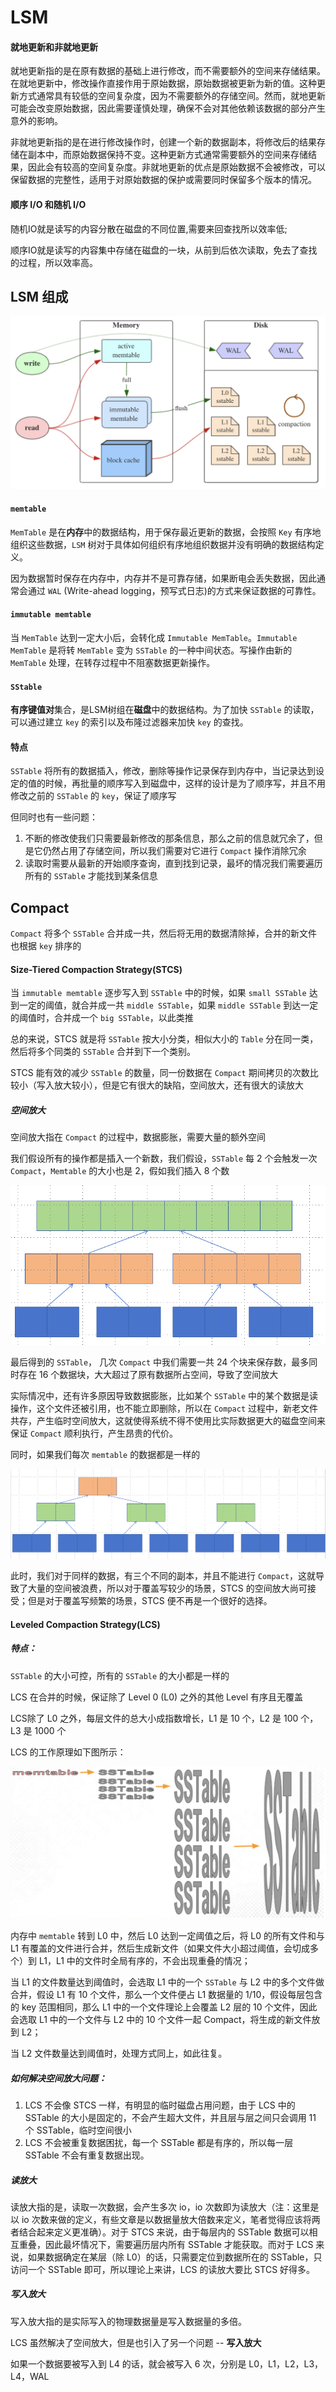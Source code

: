 # LSM

#### 就地更新和非就地更新

就地更新指的是在原有数据的基础上进行修改，而不需要额外的空间来存储结果。在就地更新中，修改操作直接作用于原始数据，原始数据被更新为新的值。这种更新方式通常具有较低的空间复杂度，因为不需要额外的存储空间。然而，就地更新可能会改变原始数据，因此需要谨慎处理，确保不会对其他依赖该数据的部分产生意外的影响。

非就地更新指的是在进行修改操作时，创建一个新的数据副本，将修改后的结果存储在副本中，而原始数据保持不变。这种更新方式通常需要额外的空间来存储结果，因此会有较高的空间复杂度。非就地更新的优点是原始数据不会被修改，可以保留数据的完整性，适用于对原始数据的保护或需要同时保留多个版本的情况。

#### 顺序 I/O 和随机 I/O

随机IO就是读写的内容分散在磁盘的不同位置,需要来回查找所以效率低;

顺序IO就是读写的内容集中存储在磁盘的一块，从前到后依次读取，免去了查找的过程，所以效率高。

## LSM 组成

<img src="img\793413-20201025165206001-1985214304.png" alt="LSM 树详解- -Finley- - 博客园" style="zoom:50%;" />

#### `memtable`

`MemTable` 是在**内存**中的数据结构，用于保存最近更新的数据，会按照 `Key` 有序地组织这些数据，`LSM` 树对于具体如何组织有序地组织数据并没有明确的数据结构定义。

因为数据暂时保存在内存中，内存并不是可靠存储，如果断电会丢失数据，因此通常会通过 `WAL` (Write-ahead logging，预写式日志)的方式来保证数据的可靠性。

#### `immutable memtable`

当 `MemTable` 达到一定大小后，会转化成 `Immutable MemTable`。`Immutable MemTable` 是将转 `MemTable` 变为 `SSTable` 的一种中间状态。写操作由新的 `MemTable` 处理，在转存过程中不阻塞数据更新操作。

#### `SStable`

**有序键值对**集合，是LSM树组在**磁盘**中的数据结构。为了加快 `SSTable` 的读取，可以通过建立 `key` 的索引以及布隆过滤器来加快 `key` 的查找。

#### 特点

`SSTable` 将所有的数据插入，修改，删除等操作记录保存到内存中，当记录达到设定的值的时候，再批量的顺序写入到磁盘中，这样的设计是为了顺序写，并且不用修改之前的 `SSTable` 的 `key`，保证了顺序写

但同时也有一些问题：

1. 不断的修改使我们只需要最新修改的那条信息，那么之前的信息就冗余了，但是它仍然占用了存储空间，所以我们需要对它进行 `Compact` 操作消除冗余
2. 读取时需要从最新的开始顺序查询，直到找到记录，最坏的情况我们需要遍历所有的 `SSTable` 才能找到某条信息

## Compact

`Compact` 将多个 `SSTable` 合并成一共，然后将无用的数据清除掉，合并的新文件也根据 `key` 排序的

#### Size-Tiered Compaction Strategy(STCS)

当 `immutable memtable` 逐步写入到 `SSTable` 中的时候，如果 `small SSTable` 达到一定的阈值，就合并成一共 `middle SSTable`，如果 `middle SSTable` 到达一定的阈值时，合并成一个 `big SSTable`，以此类推

总的来说，STCS 就是将 `SSTable` 按大小分类，相似大小的 `Table` 分在同一类，然后将多个同类的 `SSTable` 合并到下一个类别。

STCS 能有效的减少 `SSTable` 的数量，同一份数据在 `Compact` 期间拷贝的次数比较小（写入放大较小），但是它有很大的缺陷，空间放大，还有很大的读放大

##### 空间放大

空间放大指在 `Compact` 的过程中，数据膨胀，需要大量的额外空间

我们假设所有的操作都是插入一个新数，我们假设，`SSTable` 每 2 个会触发一次 `Compact`，`Memtable` 的大小也是 2，假如我们插入 8 个数

![image-20231223151546997](img/image-20231223151546997.png)

最后得到的 `SSTable`， 几次 `Compact` 中我们需要一共 24 个块来保存数，最多同时存在 16 个数据块，大大超过了原有数据所占空间，导致了空间放大

实际情况中，还有许多原因导致数据膨胀，比如某个 `SSTable` 中的某个数据是读操作，这个文件还被引用，也不能立即删除，所以在 `Compact` 过程中，新老文件共存，产生临时空间放大，这就使得系统不得不使用比实际数据更大的磁盘空间来保证 `Compact` 顺利执行，产生昂贵的代价。

同时，如果我们每次 `memtable` 的数据都是一样的

![image-20231223154324007](img/image-20231223154324007.png)

此时，我们对于同样的数据，有三个不同的副本，并且不能进行 `Compact`，这就导致了大量的空间被浪费，所以对于覆盖写较少的场景，STCS 的空间放大尚可接受；但是对于覆盖写频繁的场景，STCS 便不再是一个很好的选择。

#### Leveled Compaction Strategy(LCS)

##### 特点：

`SSTable` 的大小可控，所有的 `SSTable` 的大小都是一样的

LCS 在合并的时候，保证除了 Level 0 (L0) 之外的其他 Level 有序且无覆盖

LCS除了 L0 之外，每层文件的总大小成指数增长，L1 是 10 个，L2 是 100 个， L3 是 1000 个

LCS 的工作原理如下图所示：

<img src="img/0HC8TdP7PGENRCRe-.png" alt="Getting Started with LSM Compaction Mechanism | Medium" style="zoom:50%;" />

内存中 `memtable` 转到 L0 中，然后 L0 达到一定阈值之后，将 L0 的所有文件和与 L1 有覆盖的文件进行合并，然后生成新文件（如果文件大小超过阈值，会切成多个）到 L1，L1 中的文件时全局有序的，不会出现重叠的情况；

当 L1 的文件数量达到阈值时，会选取 L1 中的一个 `SSTable` 与 L2 中的多个文件做合并，假设 L1 有 10 个文件，那么一个文件便占 L1 数据量的 1/10，假设每层包含的 key 范围相同，那么 L1 中的一个文件理论上会覆盖 L2 层的 10 个文件，因此会选取 L1 中的一个文件与 L2 中的 10 个文件一起 Compact，将生成的新文件放到 L2；

当 L2 文件数量达到阈值时，处理方式同上，如此往复。

##### 如何解决空间放大问题：

1. LCS 不会像 STCS 一样，有明显的临时磁盘占用问题，由于 LCS 中的 SSTable 的大小是固定的，不会产生超大文件，并且层与层之间只会调用 11 个 SSTable，临时空间很小
2. LCS 不会被重复数据困扰，每一个 SSTable 都是有序的，所以每一层 SSTable 不会有重复数据出现。

##### 读放大

读放大指的是，读取一次数据，会产生多次 io，io 次数即为读放大（注：这里是以 io 次数来做的定义，有些文章是以数据量放大倍数来定义，笔者觉得应该将两者结合起来定义更准确）。对于 STCS 来说，由于每层内的 SSTable 数据可以相互重叠，因此最坏情况下，需要遍历层内所有 SSTable 才能获取。而对于 LCS 来说，如果数据确定在某层（除 L0）的话，只需要定位到数据所在的 SSTable，只访问一个 SSTable 即可，所以理论上来讲，LCS 的读放大要比 STCS 好得多。

##### 写入放大

写入放大指的是实际写入的物理数据量是写入数据量的多倍。

LCS 虽然解决了空间放大，但是也引入了另一个问题 -- **写入放大**

如果一个数据要被写入到 L4 的话，就会被写入 6 次，分别是 L0，L1，L2，L3，L4，WAL
